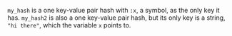 `my_hash` is a one key-value pair hash with `:x`, a symbol, as the only key it has.
`my_hash2` is also a one key-value pair hash, but its only key is a string, `"hi there"`, which the variable `x` points to.